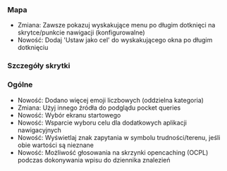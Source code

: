 ### Mapa
- Zmiana: Zawsze pokazuj wyskakujące menu po długim dotknięci na skrytce/punkcie nawigacji (konfigurowalne)
- Nowość: Dodaj 'Ustaw jako cel' do wyskakującego okna po długim dotknięciu

### Szczegóły skrytki

### Ogólne
- Nowość: Dodano więcej emoji liczbowych (oddzielna kategoria)
- Zmiana: Użyj innego źródła do podglądu pocket queries
- Nowość: Wybór ekranu startowego
- Nowość: Wsparcie wyboru celu dla dodatkowych aplikacji nawigacyjnych
- Nowość: Wyświetlaj znak zapytania w symbolu trudności/terenu, jeśli obie wartości są nieznane
- Nowość: Możliwość głosowania na skrzynki opencaching (OCPL) podczas dokonywania wpisu do dziennika znalezień
